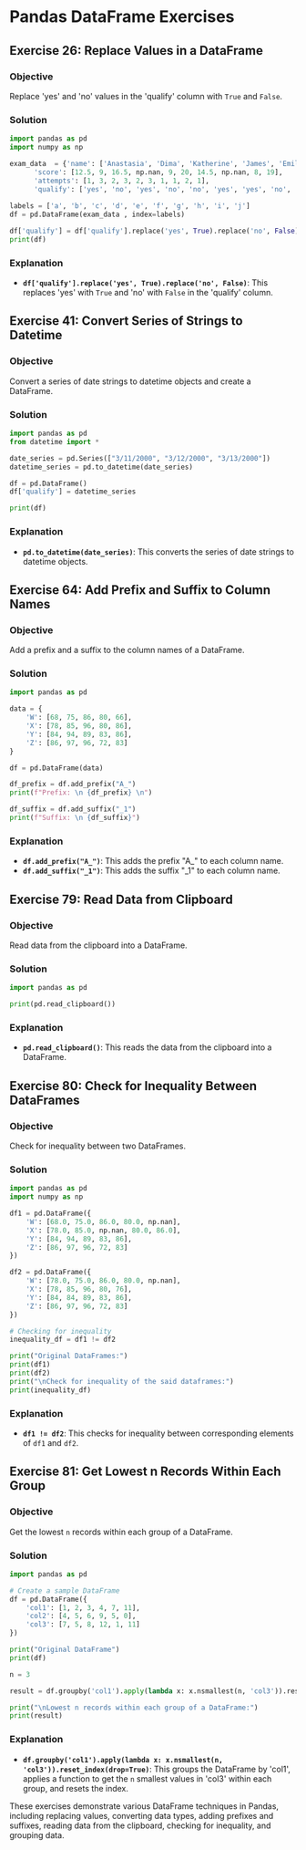 # Pandas DataFrame Exercises

## Exercise 26: Replace Values in a DataFrame

### Objective
Replace 'yes' and 'no' values in the 'qualify' column with `True` and `False`.

### Solution
```python
import pandas as pd
import numpy as np

exam_data  = {'name': ['Anastasia', 'Dima', 'Katherine', 'James', 'Emily', 'Michael', 'Matthew', 'Laura', 'Kevin', 'Jonas'],
      'score': [12.5, 9, 16.5, np.nan, 9, 20, 14.5, np.nan, 8, 19],
      'attempts': [1, 3, 2, 3, 2, 3, 1, 1, 2, 1],
      'qualify': ['yes', 'no', 'yes', 'no', 'no', 'yes', 'yes', 'no', 'no', 'yes']}
    
labels = ['a', 'b', 'c', 'd', 'e', 'f', 'g', 'h', 'i', 'j']
df = pd.DataFrame(exam_data , index=labels)

df['qualify'] = df['qualify'].replace('yes', True).replace('no', False)
print(df)
```

### Explanation
- **`df['qualify'].replace('yes', True).replace('no', False)`**: This replaces 'yes' with `True` and 'no' with `False` in the 'qualify' column.

## Exercise 41: Convert Series of Strings to Datetime

### Objective
Convert a series of date strings to datetime objects and create a DataFrame.

### Solution
```python
import pandas as pd
from datetime import *

date_series = pd.Series(["3/11/2000", "3/12/2000", "3/13/2000"])
datetime_series = pd.to_datetime(date_series)

df = pd.DataFrame()
df['qualify'] = datetime_series

print(df)
```

### Explanation
- **`pd.to_datetime(date_series)`**: This converts the series of date strings to datetime objects.

## Exercise 64: Add Prefix and Suffix to Column Names

### Objective
Add a prefix and a suffix to the column names of a DataFrame.

### Solution
```python
import pandas as pd

data = {
    'W': [68, 75, 86, 80, 66],
    'X': [78, 85, 96, 80, 86],
    'Y': [84, 94, 89, 83, 86],
    'Z': [86, 97, 96, 72, 83]
}

df = pd.DataFrame(data)

df_prefix = df.add_prefix("A_")
print(f"Prefix: \n {df_prefix} \n")

df_suffix = df.add_suffix("_1")
print(f"Suffix: \n {df_suffix}")
```

### Explanation
- **`df.add_prefix("A_")`**: This adds the prefix "A_" to each column name.
- **`df.add_suffix("_1")`**: This adds the suffix "_1" to each column name.

## Exercise 79: Read Data from Clipboard

### Objective
Read data from the clipboard into a DataFrame.

### Solution
```python
import pandas as pd

print(pd.read_clipboard())
```

### Explanation
- **`pd.read_clipboard()`**: This reads the data from the clipboard into a DataFrame.

## Exercise 80: Check for Inequality Between DataFrames

### Objective
Check for inequality between two DataFrames.

### Solution
```python
import pandas as pd
import numpy as np

df1 = pd.DataFrame({
    'W': [68.0, 75.0, 86.0, 80.0, np.nan],
    'X': [78.0, 85.0, np.nan, 80.0, 86.0],
    'Y': [84, 94, 89, 83, 86],
    'Z': [86, 97, 96, 72, 83]
})

df2 = pd.DataFrame({
    'W': [78.0, 75.0, 86.0, 80.0, np.nan],
    'X': [78, 85, 96, 80, 76],
    'Y': [84, 84, 89, 83, 86],
    'Z': [86, 97, 96, 72, 83]
})

# Checking for inequality
inequality_df = df1 != df2

print("Original DataFrames:")
print(df1)
print(df2)
print("\nCheck for inequality of the said dataframes:")
print(inequality_df)
```

### Explanation
- **`df1 != df2`**: This checks for inequality between corresponding elements of `df1` and `df2`.

## Exercise 81: Get Lowest n Records Within Each Group

### Objective
Get the lowest `n` records within each group of a DataFrame.

### Solution
```python
import pandas as pd

# Create a sample DataFrame
df = pd.DataFrame({
    'col1': [1, 2, 3, 4, 7, 11],
    'col2': [4, 5, 6, 9, 5, 0],
    'col3': [7, 5, 8, 12, 1, 11]
})

print("Original DataFrame")
print(df)

n = 3

result = df.groupby('col1').apply(lambda x: x.nsmallest(n, 'col3')).reset_index(drop=True)

print("\nLowest n records within each group of a DataFrame:")
print(result)
```

### Explanation
- **`df.groupby('col1').apply(lambda x: x.nsmallest(n, 'col3')).reset_index(drop=True)`**: This groups the DataFrame by 'col1', applies a function to get the `n` smallest values in 'col3' within each group, and resets the index.

These exercises demonstrate various DataFrame techniques in Pandas, including replacing values, converting data types, adding prefixes and suffixes, reading data from the clipboard, checking for inequality, and grouping data.

